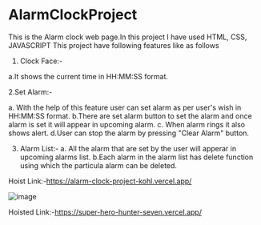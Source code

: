 ﻿# AlarmClockProject
This is the Alarm clock web page.In this project I have used HTML, CSS, JAVASCRIPT 
This project have following features like as follows
1. Clock Face:-
 
 a.It shows the current time in HH:MM:SS format.
 
2.Set Alarm:-

 a. With the help of this feature user can set alarm as per user's wish in HH:MM:SS format.
 b.There are set alarm button to set the alarm and once alarm is set it will appear in upcoming alarm.
 c. When alarm rings it also shows alert.
 d.User can stop the alarm by pressing "Clear Alarm" button.
 
 3. Alarm List:-
   a. All the alarm that are set by the user will apperar in upcoming alarms list.
   b.Each alarm in the alarm list has delete function using which the particula alarm can be deleted.
   
   Hoist Link:-https://alarm-clock-project-kohl.vercel.app/

![image](https://user-images.githubusercontent.com/48203590/215322719-6b41ee2a-a3ae-4bdc-8e04-f8c17f23ff81.png)

Hoisted Link:-https://super-hero-hunter-seven.vercel.app/


